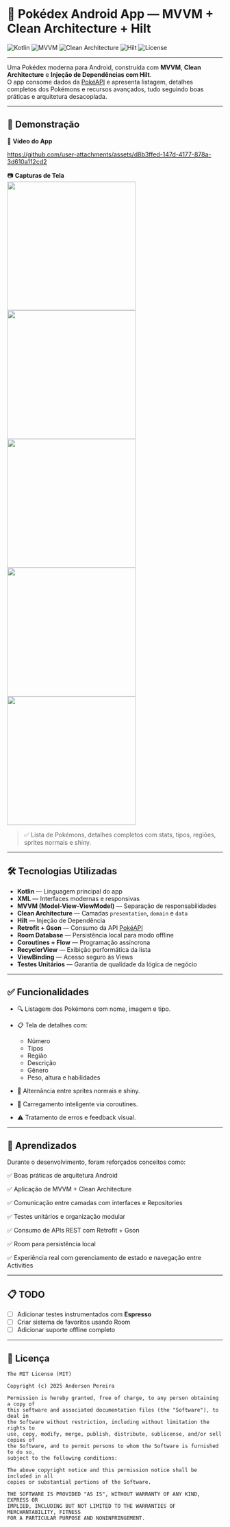 # 📱 Pokédex Android App — MVVM + Clean Architecture + Hilt

![Kotlin](https://img.shields.io/badge/Kotlin-1.9-blue?logo=kotlin)
![MVVM](https://img.shields.io/badge/Architecture-MVVM-brightgreen)
![Clean Architecture](https://img.shields.io/badge/Clean%20Architecture-✔-orange)
![Hilt](https://img.shields.io/badge/DI-Hilt-informational)
![License](https://img.shields.io/badge/License-MIT-lightgrey)

---

Uma Pokédex moderna para Android, construída com **MVVM**, **Clean Architecture** e **Injeção de Dependências com Hilt**.  
O app consome dados da [PokéAPI](https://pokeapi.co) e apresenta listagem, detalhes completos dos Pokémons e recursos avançados, tudo seguindo boas práticas e arquitetura desacoplada.

---

## 📸 Demonstração

🎥 **Vídeo do App**  


https://github.com/user-attachments/assets/d8b3ffed-147d-4177-878a-3d610a112cd2

📷 **Capturas de Tela**  
<img src="https://github.com/user-attachments/assets/55d76a26-804e-4abc-9c89-2bf5118b7613" width="300" />
<img src="https://github.com/user-attachments/assets/bb12f741-9a05-4b11-9e96-c623bf9189b9" width="300" />
<img src="https://github.com/user-attachments/assets/bc7953cf-7902-4914-9e91-440a42ed48b8" width="300" />
<img src="https://github.com/user-attachments/assets/10129391-0fc3-4dc3-aab2-4d5a4aa1ec2e" width="300" />
<img src="https://github.com/user-attachments/assets/b8e3c707-90f7-45ad-8cb8-80b09974771c" width="300" />

> ✅ Lista de Pokémons, detalhes completos com stats, tipos, regiões, sprites normais e shiny.

---

## 🛠️ Tecnologias Utilizadas

- **Kotlin** — Linguagem principal do app
- **XML** — Interfaces modernas e responsivas
- **MVVM (Model-View-ViewModel)** — Separação de responsabilidades
- **Clean Architecture** — Camadas `presentation`, `domain` e `data`
- **Hilt** — Injeção de Dependência
- **Retrofit + Gson** — Consumo da API [PokéAPI](https://pokeapi.co)
- **Room Database** — Persistência local para modo offline
- **Coroutines + Flow** — Programação assíncrona
- **RecyclerView** — Exibição performática da lista
- **ViewBinding** — Acesso seguro às Views
- **Testes Unitários** — Garantia de qualidade da lógica de negócio

---


## ✅ Funcionalidades

* 🔍 Listagem dos Pokémons com nome, imagem e tipo.
* 📋 Tela de detalhes com:

  * Número
  * Tipos
  * Região
  * Descrição
  * Gênero
  * Peso, altura e habilidades
* 🎨 Alternância entre sprites normais e shiny.
* 🧠 Carregamento inteligente via coroutines.
* ⚠️ Tratamento de erros e feedback visual.


---


## 📄 Aprendizados

Durante o desenvolvimento, foram reforçados conceitos como:

✅ Boas práticas de arquitetura Android

✅ Aplicação de MVVM + Clean Architecture

✅ Comunicação entre camadas com interfaces e Repositories

✅ Testes unitários e organização modular

✅ Consumo de APIs REST com Retrofit + Gson

✅ Room para persistência local

✅ Experiência real com gerenciamento de estado e navegação entre Activities


---

## 📋 TODO

* [ ] Adicionar testes instrumentados com **Espresso**
* [ ] Criar sistema de favoritos usando Room
* [ ] Adicionar suporte offline completo

---

## 📜 Licença

```
The MIT License (MIT)

Copyright (c) 2025 Anderson Pereira

Permission is hereby granted, free of charge, to any person obtaining a copy of
this software and associated documentation files (the "Software"), to deal in
the Software without restriction, including without limitation the rights to
use, copy, modify, merge, publish, distribute, sublicense, and/or sell copies of
the Software, and to permit persons to whom the Software is furnished to do so,
subject to the following conditions:

The above copyright notice and this permission notice shall be included in all
copies or substantial portions of the Software.

THE SOFTWARE IS PROVIDED "AS IS", WITHOUT WARRANTY OF ANY KIND, EXPRESS OR
IMPLIED, INCLUDING BUT NOT LIMITED TO THE WARRANTIES OF MERCHANTABILITY, FITNESS
FOR A PARTICULAR PURPOSE AND NONINFRINGEMENT.
```

